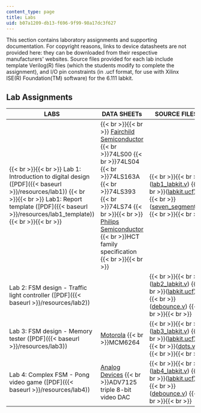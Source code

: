 ```yaml
---
content_type: page
title: Labs
uid: b07a1209-db13-f696-9f99-98a17dc3f627
---
```


This section contains laboratory assignments and supporting documentation. For copyright reasons, links to device datasheets are not provided here: they can be downloaded from their respective manufacturers' websites. Source files provided for each lab include template Verilog(R) files (which the students modify to complete the assignment), and I/O pin constraints (in .ucf format, for use with Xilinx ISE(R) Foundation(TM) software) for the 6.111 labkit.

Lab Assignments
---------------

| LABS | DATA SHEETs | SOURCE FILES |
| --- | --- | --- |
|  {{< br >}}{{< br >}} Lab 1: Introduction to digital design ([PDF]({{< baseurl >}}/resources/lab1)) {{< br >}}{{< br >}} Lab1: Report template ([PDF]({{< baseurl >}}/resources/lab1_template)) {{< br >}}{{< br >}}  |  {{< br >}}{{< br >}} [Fairchild Semiconductor](http://www.fairchildsemi.com/)  {{< br >}}74LS00  {{< br >}}74LS04  {{< br >}}74LS163A  {{< br >}}74LS393  {{< br >}}74LS74 {{< br >}}{{< br >}} [Philips Semiconductor](https://www.mouser.com/manufacturer/philips-semiconductors/?gclid=Cj0KCQjwsZKJBhC0ARIsAJ96n3UpfI0N8WW8IW6dlFKRG2SgtaRG8CpynKsI0NiCIfNDuebb096JuaUaAmbzEALw_wcB)  {{< br >}}HCT family specification {{< br >}}{{< br >}}  |  {{< br >}}{{< br >}} ([lab1\_labkit.v](/courses/electrical-engineering-and-computer-science/6-111-introductory-digital-systems-laboratory-spring-2006/labs/lab1_labkit.v))  {{< br >}}([labkit.ucf](/courses/electrical-engineering-and-computer-science/6-111-introductory-digital-systems-laboratory-spring-2006/labs/labkit.ucf))  {{< br >}}([seven\_segment.v](/courses/electrical-engineering-and-computer-science/6-111-introductory-digital-systems-laboratory-spring-2006/labs/seven_segment.v)) {{< br >}}{{< br >}}  |
| Lab 2: FSM design - Traffic light controller ([PDF]({{< baseurl >}}/resources/lab2)) | &nbsp; |  {{< br >}}{{< br >}} ([lab2\_labkit.v](/courses/electrical-engineering-and-computer-science/6-111-introductory-digital-systems-laboratory-spring-2006/labs/lab2_labkit.v))  {{< br >}}([labkit.ucf](/courses/electrical-engineering-and-computer-science/6-111-introductory-digital-systems-laboratory-spring-2006/labs/labkit.ucf))  {{< br >}}([debounce.v](/courses/electrical-engineering-and-computer-science/6-111-introductory-digital-systems-laboratory-spring-2006/labs/debounce.v)) {{< br >}}{{< br >}}  |
| Lab 3: FSM design - Memory tester ([PDF]({{< baseurl >}}/resources/lab3)) | [Motorola](http://www.motorola.com/)  {{< br >}}MCM6264 |  {{< br >}}{{< br >}} ([lab3\_labkit.v](/courses/electrical-engineering-and-computer-science/6-111-introductory-digital-systems-laboratory-spring-2006/labs/lab3_labkit.v))  {{< br >}}([labkit.ucf](/courses/electrical-engineering-and-computer-science/6-111-introductory-digital-systems-laboratory-spring-2006/labs/labkit.ucf))  {{< br >}}([dots.v](/courses/electrical-engineering-and-computer-science/6-111-introductory-digital-systems-laboratory-spring-2006/labs/dots.v)) {{< br >}}{{< br >}}  |
| Lab 4: Complex FSM - Pong video game ([PDF]({{< baseurl >}}/resources/lab4)) | [Analog Devices](http://www.analog.com/)  {{< br >}}ADV7125 triple 8-bit video DAC |  {{< br >}}{{< br >}} ([lab4\_labkit.v](/courses/electrical-engineering-and-computer-science/6-111-introductory-digital-systems-laboratory-spring-2006/labs/lab4_labkit.v))  {{< br >}}([labkit.ucf](/courses/electrical-engineering-and-computer-science/6-111-introductory-digital-systems-laboratory-spring-2006/labs/labkit.ucf))  {{< br >}}([debounce.v](/courses/electrical-engineering-and-computer-science/6-111-introductory-digital-systems-laboratory-spring-2006/labs/debounce.v)) {{< br >}}{{< br >}}
